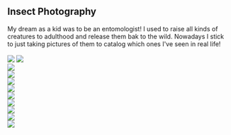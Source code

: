 ## Insect Photography

My dream as a kid was to be an entomologist! I used to raise all kinds of creatures to adulthood and release them bak to the wild. Nowadays I stick to just taking pictures of them to catalog which ones I've seen in real life! 
<br>
<br>
<img src="Images/GratefulHeadWebsiteSS_1.png?raw=true"/>
<img src="Images/BugPic_1.jpg?raw=true"/>
<br>
<img src="Images/BugPic_2.jpg?raw=true"/>
<br>
<img src="Images/BugPic_3.jpg?raw=true"/>
<br>
<img src="Images/BugPic_4.jpg?raw=true"/>
<br>
<img src="Images/BugPic_5.jpg?raw=true"/>
<br>
<img src="Images/BugPic_6.jpg?raw=true"/>
<br>
<img src="Images/BugPic_7.jpg?raw=true"/>
<br>
<img src="Images/BugPic_8.jpg?raw=true"/>
<br>
<img src="Images/BugPic_9.jpg?raw=true"/>
<br>
<img src="Images/BugPic_10.jpg?raw=true"/>
<br>
